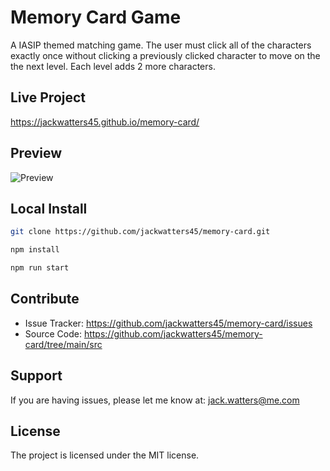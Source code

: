 # Memory Card Game

A IASIP themed matching game. The user must click all of the characters exactly once without clicking a previously clicked character to move on the the next level. Each level adds 2 more characters.

## Live Project

<https://jackwatters45.github.io/memory-card/>

## Preview

![Preview](https://res.cloudinary.com/drheg5d7j/image/upload/v1704338246/jackwatters45.github.io_memory-card__oyahln.webp)

## Local Install

```zsh
git clone https://github.com/jackwatters45/memory-card.git

npm install

npm run start
```

## Contribute

- Issue Tracker: <https://github.com/jackwatters45/memory-card/issues>
- Source Code: <https://github.com/jackwatters45/memory-card/tree/main/src>

## Support

If you are having issues, please let me know at: <jack.watters@me.com>

## License

The project is licensed under the MIT license.
